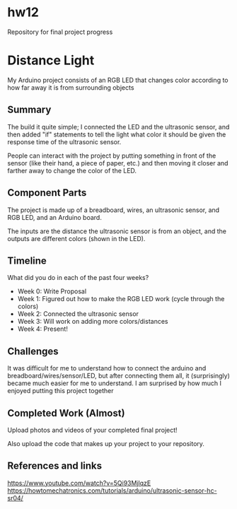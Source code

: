 # hw12
Repository for final project progress

# Distance Light

My Arduino project consists of an RGB LED that changes color according to how far away it is from surrounding objects

## Summary

The build it quite simple; I connected the LED and the ultrasonic sensor, and then added "if" statements to tell the light what color it should be given the response time of the ultrasonic sensor. 

People can interact with the project by putting something in front of the sensor (like their hand, a piece of paper, etc.) and then moving it closer and farther away to change the color of the LED. 

## Component Parts

The project is made up of a breadboard, wires, an ultrasonic sensor, and RGB LED, and an Arduino board.

The inputs are the distance the ultrasonic sensor is from an object, and the outputs are different colors (shown in the LED).

## Timeline

What did you do in each of the past four weeks?

- Week 0: Write Proposal
- Week 1: Figured out how to make the RGB LED work (cycle through the colors)
- Week 2: Connected the ultrasonic sensor
- Week 3: Will work on adding more colors/distances
- Week 4: Present!

## Challenges

It was difficult for me to understand how to connect the arduino and breadboard/wires/sensor/LED, but after connecting them all, it (surprisingly) became much easier for me to understand. I am surprised by how much I enjoyed putting this project together

## Completed Work (Almost)

Upload photos and videos of your completed final project!

Also upload the code that makes up your project to your repository.

## References and links
https://www.youtube.com/watch?v=5Qi93MjlqzE
https://howtomechatronics.com/tutorials/arduino/ultrasonic-sensor-hc-sr04/

